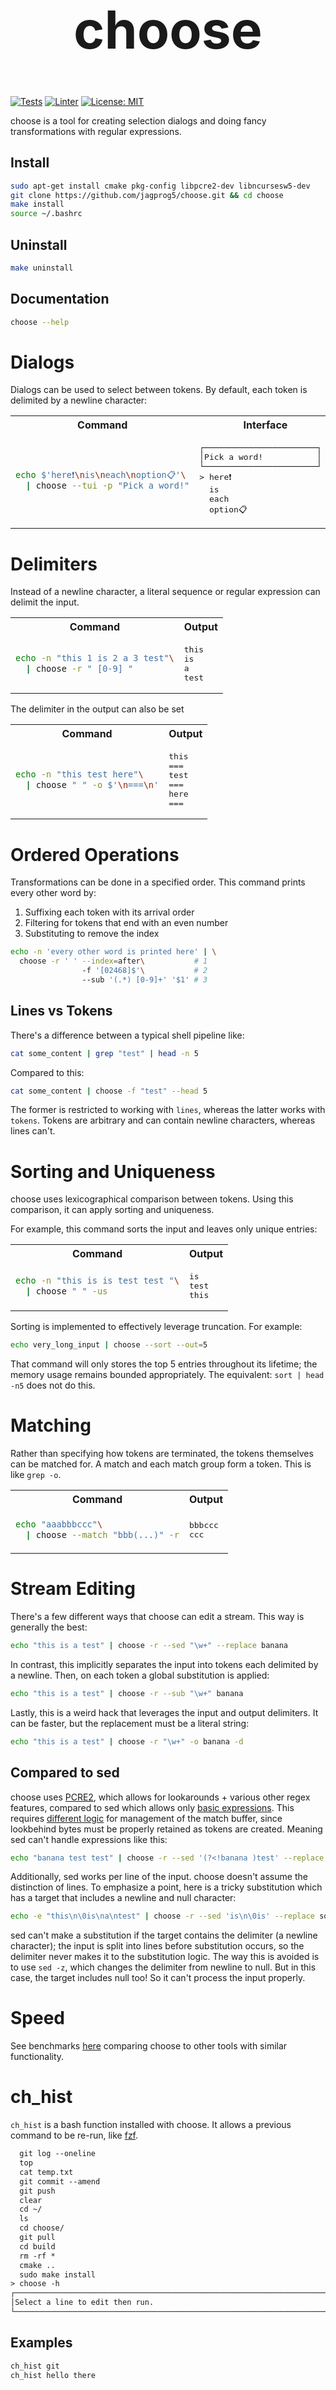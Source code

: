 <h1 align="center" style=font-size:6em>choose</h1>

[![Tests](https://github.com/jagprog5/choose/actions/workflows/tests.yml/badge.svg)](https://github.com/jagprog5/choose/actions/workflows/tests.yml)
[![Linter](https://github.com/jagprog5/choose/actions/workflows/cpp-linter.yml/badge.svg)](https://github.com/jagprog5/choose/actions/workflows/cpp-linter.yml)
[![License: MIT](https://img.shields.io/badge/License-MIT-yellow.svg)](https://opensource.org/licenses/MIT)

choose is a tool for creating selection dialogs and doing fancy transformations with regular expressions.
## Install
```bash
sudo apt-get install cmake pkg-config libpcre2-dev libncursesw5-dev
git clone https://github.com/jagprog5/choose.git && cd choose
make install
source ~/.bashrc
```
## Uninstall
```bash
make uninstall
```
## Documentation
```bash
choose --help
```
# Dialogs
Dialogs can be used to select between tokens. By default, each token is delimited by a newline character:
<table>
<tr>
<th>Command</th>
<th>Interface</th>
</tr>
<tr>
<td>

```bash
echo $'here❗\nis\neach\noption📋'\
  | choose --tui -p "Pick a word!"
```

</td>
<td>

<pre>
┌───────────────────────┐  
│Pick a word!           │  
└───────────────────────┘  
> here❗  
  is  
  each  
  option📋  
</pre>

</td>
</tr>
</table>

# Delimiters

Instead of a newline character, a literal sequence or regular expression can delimit the input.

<table>
<tr>
<th>Command</th>
<th>Output</th>
</tr>
<tr>
<td>

```bash
echo -n "this 1 is 2 a 3 test"\
  | choose -r " [0-9] "
```

</td>
<td>
<pre>
this  
is  
a  
test
</pre>  
</td>
</tr>
</table>

The delimiter in the output can also be set

<table>
<tr>
<th>Command</th>
<th>Output</th>
</tr>
<tr>
<td>

```bash
echo -n "this test here"\
  | choose " " -o $'\n===\n'
```

</td>
<td>
<pre>
this
===
test
===
here
===
</pre>  
</td>
</tr>
</table>

# Ordered Operations

Transformations can be done in a specified order. This command prints every other word by:

1. Suffixing each token with its arrival order
2. Filtering for tokens that end with an even number
3. Substituting to remove the index

```bash
echo -n 'every other word is printed here' | \
  choose -r ' ' --index=after\           # 1
                -f '[02468]$'\           # 2
                --sub '(.*) [0-9]+' '$1' # 3
```

## Lines vs Tokens

There's a difference between a typical shell pipeline like:

```bash
cat some_content | grep "test" | head -n 5
```

Compared to this:

```bash
cat some_content | choose -f "test" --head 5
```

The former is restricted to working with `lines`, whereas the latter works with `tokens`. Tokens are arbitrary and can contain newline characters, whereas lines can't.

# Sorting and Uniqueness

choose uses lexicographical comparison between tokens. Using this comparison, it can apply sorting and uniqueness.

For example, this command sorts the input and leaves only unique entries:

<table>
<tr>
<th>Command</th>
<th>Output</th>
</tr>
<tr>
<td>

```bash
echo -n "this is is test test "\
  | choose " " -us
```

</td>
<td>
<pre>
is
test
this
</pre>  
</td>
</tr>
</table>

Sorting is implemented to effectively leverage truncation. For example:

```bash
echo very_long_input | choose --sort --out=5
```

That command will only stores the top 5 entries throughout its lifetime; the memory usage remains bounded appropriately. The equivalent: `sort | head -n5` does not do this.

# Matching

Rather than specifying how tokens are terminated, the tokens themselves can be matched for. A match and each match group form a token. This is like `grep -o`.

<table>
<tr>
<th>Command</th>
<th>Output</th>
</tr>
<tr>
<td>

```bash
echo "aaabbbccc"\
  | choose --match "bbb(...)" -r
```

</td>
<td>
<pre>
bbbccc
ccc
</pre>  
</td>
</tr>
</table>

# Stream Editing

There's a few different ways that choose can edit a stream. This way is generally the best:

```bash
echo "this is a test" | choose -r --sed "\w+" --replace banana
```

In contrast, this implicitly separates the input into tokens each delimited by a newline. Then, on each token a global substitution is applied:

```bash
echo "this is a test" | choose -r --sub "\w+" banana
```

Lastly, this is a weird hack that leverages the input and output delimiters. It can be faster, but the replacement must be a literal string:

```bash
echo "this is a test" | choose -r "\w+" -o banana -d
```

## Compared to sed

choose uses [PCRE2](https://www.pcre.org/current/doc/html/pcre2syntax.html), which allows for lookarounds + various other regex features, compared to sed which allows only [basic expressions](https://www.gnu.org/software/sed/manual/html_node/Regular-Expressions.html). This requires [different logic](https://www.pcre.org/current/doc/html/pcre2partial.html#SEC4) for management of the match buffer, since lookbehind bytes must be properly retained as tokens are created. Meaning sed can't handle expressions like this:

```bash
echo "banana test test" | choose -r --sed '(?<!banana )test' --replace hello
```

Additionally, sed works per line of the input. choose doesn't assume the distinction of lines. To emphasize a point, here is a tricky substitution which has a target that includes a newline and null character:

```bash
echo -e "this\n\0is\na\ntest" | choose -r --sed 'is\n\0is' --replace something
```

sed can't make a substitution if the target contains the delimiter (a newline character); the input is split into lines before substitution occurs, so the delimiter never makes it to the substitution logic. The way this is avoided is to use `sed -z`, which changes the delimiter from newline to null. But in this case, the target includes null too! So it can't process the input properly.

# Speed

See benchmarks [here](./perf.md) comparing choose to other tools with similar functionality.

# ch_hist

`ch_hist` is a bash function installed with choose. It allows a previous command to be re-run, like [fzf](https://github.com/junegunn/fzf).

```txt
  git log --oneline
  top
  cat temp.txt
  git commit --amend
  git push
  clear
  cd ~/
  ls
  cd choose/
  git pull
  cd build
  rm -rf *
  cmake ..
  sudo make install
> choose -h
┌────────────────────────────────────────────────────────────────────────────────┐
│Select a line to edit then run.                                                 │
└────────────────────────────────────────────────────────────────────────────────┘
```
## Examples

```bash
ch_hist git
ch_hist hello there
```
